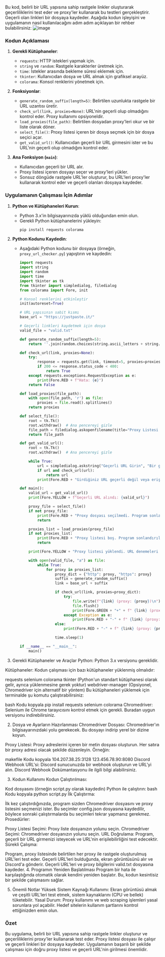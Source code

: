 Bu kod, belirli bir URL yapısına sahip rastgele linkler oluşturarak geçerliliklerini test eder ve proxy'ler kullanarak bu testleri gerçekleştirir. Geçerli olan linkleri bir dosyaya kaydeder. Aşağıda kodun işleyişini ve uygulamanın nasıl kullanılacağını adım adım açıklayan bir rehber bulabilirsiniz:
![image](https://github.com/user-attachments/assets/6e0151f6-7231-4849-8845-0631c55995fe)


### Kodun Açıklaması

1. **Gerekli Kütüphaneler**:
   - `requests`: HTTP istekleri yapmak için.
   - `string` ve `random`: Rastgele karakterler üretmek için.
   - `time`: İstekler arasında bekleme süresi eklemek için.
   - `tkinter`: Kullanıcıdan dosya ve URL almak için grafiksel arayüz.
   - `colorama`: Konsol renklerini yönetmek için.

2. **Fonksiyonlar**:
   - `generate_random_suffix(length=5)`: Belirtilen uzunlukta rastgele bir URL uzantısı üretir.
   - `check_url(link, proxies=None)`: URL'nin geçerli olup olmadığını kontrol eder. Proxy kullanımı opsiyoneldir.
   - `load_proxies(file_path)`: Belirtilen dosyadan proxy'leri okur ve bir liste olarak döner.
   - `select_file()`: Proxy listesi içeren bir dosya seçmek için bir dosya seçici açar.
   - `get_valid_url()`: Kullanıcıdan geçerli bir URL girmesini ister ve bu URL'nin geçerli olup olmadığını kontrol eder.

3. **Ana Fonksiyon (`main`)**:
   - Kullanıcıdan geçerli bir URL alır.
   - Proxy listesi içeren dosyayı seçer ve proxy'leri yükler.
   - Sonsuz döngüde rastgele URL'ler oluşturur, bu URL'leri proxy'ler kullanarak kontrol eder ve geçerli olanları dosyaya kaydeder.

### Uygulamanın Çalışması İçin Adımlar

1. **Python ve Kütüphaneleri Kurun**:
   - Python 3.x'in bilgisayarınızda yüklü olduğundan emin olun.
   - Gerekli Python kütüphanelerini yükleyin:
     ```bash
     pip install requests colorama
     ```

2. **Python Kodunu Kaydedin**:
   - Aşağıdaki Python kodunu bir dosyaya (örneğin, `proxy_url_checker.py`) yapıştırın ve kaydedin:

     ```python
     import requests
     import string
     import random
     import time
     import tkinter as tk
     from tkinter import simpledialog, filedialog
     from colorama import Fore, init

     # Konsol renklerini etkinleştir
     init(autoreset=True)

     # URL yapısının sabit kısmı
     base_url = "https://justpaste.it/"

     # Geçerli linkleri kaydetmek için dosya
     valid_file = "valid.txt"

     def generate_random_suffix(length=5):
         return ''.join(random.choices(string.ascii_letters + string.digits, k=length))

     def check_url(link, proxies=None):
         try:
             response = requests.get(link, timeout=5, proxies=proxies)
             if 200 <= response.status_code < 400:
                 return True
         except requests.exceptions.RequestException as e:
             print(Fore.RED + f"Hata: {e}")
         return False

     def load_proxies(file_path):
         with open(file_path, 'r') as file:
             proxies = file.read().splitlines()
         return proxies

     def select_file():
         root = tk.Tk()
         root.withdraw()  # Ana pencereyi gizle
         file_path = filedialog.askopenfilename(title="Proxy Listesi Seçin", filetypes=[("Text Files", "*.txt")])
         return file_path

     def get_valid_url():
         root = tk.Tk()
         root.withdraw()  # Ana pencereyi gizle

         while True:
             url = simpledialog.askstring("Geçerli URL Girin", "Bir geçerli URL girin:")
             if url and check_url(url):
                 return url
             print(Fore.RED + "Girdiğiniz URL geçerli değil veya erişilemez. Lütfen tekrar deneyin.")

     def main():
         valid_url = get_valid_url()
         print(Fore.YELLOW + f"Geçerli URL alındı: {valid_url}")

         proxy_file = select_file()
         if not proxy_file:
             print(Fore.RED + "Proxy dosyası seçilmedi. Program sonlandırılıyor.")
             return

         proxies_list = load_proxies(proxy_file)
         if not proxies_list:
             print(Fore.RED + "Proxy listesi boş. Program sonlandırılıyor.")
             return

         print(Fore.YELLOW + "Proxy listesi yüklendi. URL denemeleri başlayacak...")

         with open(valid_file, "a") as file:
             while True:
                 for proxy in proxies_list:
                     proxy_dict = {"http": proxy, "https": proxy}
                     suffix = generate_random_suffix()
                     link = base_url + suffix

                     if check_url(link, proxies=proxy_dict):
                         try:
                             file.write(f"{link} (proxy: {proxy})\n")
                             file.flush()
                             print(Fore.GREEN + "+" + f" {link} (proxy: {proxy}) (kaydedildi)")
                         except Exception as e:
                             print(Fore.RED + "-" + f" {link} (proxy: {proxy}) (kaydedilemedi: {e})")
                     else:
                         print(Fore.RED + "-" + f" {link} (proxy: {proxy})")

                     time.sleep(1)

     if __name__ == "__main__":
         main()
     ```

1. Gerekli Kütüphaneler ve Araçlar
Python: Python 3.x versiyonu gereklidir.

Kütüphaneler: Kodun çalışması için bazı kütüphaneler yüklenmiş olmalıdır:

requests
selenium
colorama
tkinter (Python'un standart kütüphanesi olarak gelir, ayrıca yüklenmesine gerek yoktur)
webdriver-manager (Opsiyonel, Chromedriver için alternatif bir yöntem)
Bu kütüphaneleri yüklemek için terminalde şu komutu çalıştırabilirsiniz:

bash
Kodu kopyala
pip install requests selenium colorama
Chromedriver: Selenium ile Chrome tarayıcısını kontrol etmek için gerekli. Buradan uygun versiyonu indirebilirsiniz.

2. Dosya ve Ayarların Hazırlanması
Chromedriver Dosyası: Chromedriver'ın bilgisayarınızdaki yolu gerekecek. Bu dosyayı indirip yerel bir dizine koyun.

Proxy Listesi: Proxy adreslerini içeren bir metin dosyası oluşturun. Her satıra bir proxy adresi olacak şekilde düzenleyin. Örneğin:

makefile
Kodu kopyala
104.207.38.25:3128
123.456.78.90:8080
Discord Webhook URL'si: Discord sunucunuzda bir webhook oluşturun ve URL'yi alın. Discord Webhook Dokümantasyonu ile ilgili bilgi alabilirsiniz.

3. Kodun Kullanımı
Kodun Çalıştırılması:

Kod dosyasını (örneğin script.py olarak kaydedin) Python ile çalıştırın:
bash
Kodu kopyala
python script.py
İlk Çalıştırma:

İlk kez çalıştırdığınızda, program sizden Chromedriver dosyasını ve proxy listesini seçmenizi ister. Bu seçimler config.json dosyasına kaydedilir, böylece sonraki çalıştırmalarda bu seçimleri tekrar yapmanız gerekmez.
Prosedürler:

Proxy Listesi Seçimi: Proxy liste dosyanızın yolunu seçin.
Chromedriver Seçimi: Chromedriver dosyanızın yolunu seçin.
URL Doğrulama: Program, geçerli bir URL girmenizi isteyecek ve URL'nin erişilebilirliğini test edecektir.
Sürekli Çalışma:

Program, proxy listesinde belirtilen her proxy ile rastgele oluşturulmuş URL'leri test eder.
Geçerli URL'leri bulduğunda, ekran görüntüsünü alır ve Discord'a gönderir.
Geçerli URL'leri ve proxy bilgilerini valid.txt dosyasına kaydeder.
4. Programın Yeniden Başlatılması
Program bir hata ile karşılaştığında otomatik olarak kendini yeniden başlatır. Bu, kodun kesintisiz bir şekilde çalışmasını sağlar.

5. Önemli Notlar
Yüksek Sistem Kaynağı Kullanımı: Ekran görüntüsü almak ve çeşitli URL'leri test etmek, sistem kaynaklarını (CPU ve bellek) tüketebilir.
Yasal Durum: Proxy kullanımı ve web scraping işlemleri yasal sorunlara yol açabilir. Hedef sitelerin kullanım şartlarını kontrol ettiğinizden emin olun.

### Özet

Bu uygulama, belirli bir URL yapısına sahip rastgele linkler oluşturur ve geçerliliklerini proxy'ler kullanarak test eder. Proxy listesi dosyası ile çalışır ve geçerli linkleri bir dosyaya kaydeder. Uygulamanın başarılı bir şekilde çalışması için doğru proxy listesi ve geçerli URL'nin girilmesi önemlidir.
